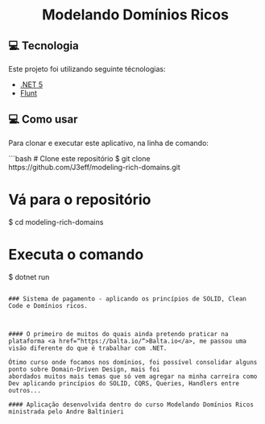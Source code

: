 <h1 align="center"> Modelando Domínios Ricos </h1>

<h2>💻 Tecnologia </h2>

Este projeto foi utilizando seguinte técnologias: 
<ul>
  <li> <a href="https://docs.microsoft.com/pt-br/dotnet/core/dotnet-five"> .NET 5</a> </li>    
  <li> <a href="https://github.com/andrebaltieri/Flunt/wiki"> Flunt </a> </li>
</ul>

<h2> 💻 Como usar </h2>

<p>Para clonar e executar este aplicativo, na linha de comando:</p>
```bash
# Clone este repositório 
$ git clone https://github.com/J3eff/modeling-rich-domains.git

# Vá para o repositório
$ cd modeling-rich-domains

# Executa o comando
$ dotnet run
```

### Sistema de pagamento - aplicando os princípios de SOLID, Clean Code e Domínios ricos. 



#### O primeiro de muitos do quais ainda pretendo praticar na plataforma <a href=“https://balta.io/“>Balta.io</a>, me passou uma visão diferente do que é trabalhar com .NET.

Ótimo curso onde focamos nos domínios, foi possível consolidar alguns ponto sobre Domain-Driven Design, mais foi 
abordados muitos mais temas que só vem agregar na minha carreira como Dev aplicando princípios do SOLID, CQRS, Queries, Handlers entre outros...

#### Aplicação desenvolvida dentro do curso Modelando Domínios Ricos ministrada pelo Andre Baltinieri
